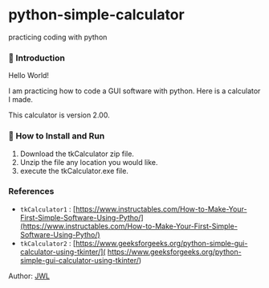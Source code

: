 # python-simple-calculator
practicing coding with python
### 👋 Introduction 

Hello World! 

I am practicing how to code a GUI software with python. Here is a calculator I made. 

This calculator is version 2.00. 
### 📑 How to Install and Run

1. Download the tkCalculator zip file. 
2. Unzip the file any location you would like. 
3. execute the tkCalculator.exe file.
### References
- `tkCalculator1` : [https://www.instructables.com/How-to-Make-Your-First-Simple-Software-Using-Pytho/](https://www.instructables.com/How-to-Make-Your-First-Simple-Software-Using-Pytho/)
- `tkCalculator2` : [https://www.geeksforgeeks.org/python-simple-gui-calculator-using-tkinter/]( https://www.geeksforgeeks.org/python-simple-gui-calculator-using-tkinter/)


Author: <a href="https://github.com/jinlee487">JWL</a>